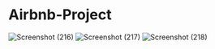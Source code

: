# Airbnb-Project
![Screenshot (216)](https://github.com/Nethenpeter4521/Airbnb-Project/assets/134770458/6fb86205-a2a6-46a9-8670-fdb0d0a8b6f5)
![Screenshot (217)](https://github.com/Nethenpeter4521/Airbnb-Project/assets/134770458/60375992-9683-4ae2-bd8b-de2b43cfcd26)
![Screenshot (218)](https://github.com/Nethenpeter4521/Airbnb-Project/assets/134770458/8f7bd13f-d50d-4af2-87ed-ac17dcb09836)

